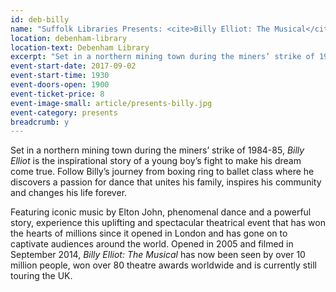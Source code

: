 ```yaml
---
id: deb-billy
name: "Suffolk Libraries Presents: <cite>Billy Elliot: The Musical</cite>"
location: debenham-library
location-text: Debenham Library
excerpt: "Set in a northern mining town during the miners’ strike of 1984-5, <cite>Billy Elliot</cite> is the inspirational story of a young boy’s fight to make his dream come true."
event-start-date: 2017-09-02
event-start-time: 1930
event-doors-open: 1900
event-ticket-price: 8
event-image-small: article/presents-billy.jpg
event-category: presents
breadcrumb: y
---
```


Set in a northern mining town during the miners’ strike of 1984-85, <cite>Billy Elliot</cite> is the inspirational story of a young boy’s fight to make his dream come true. Follow Billy’s journey from boxing ring to ballet class where he discovers a passion for dance that unites his family, inspires his community and changes his life forever.

Featuring iconic music by Elton John, phenomenal dance and a powerful story, experience this uplifting and spectacular theatrical event that has won the hearts of millions since it opened in London and has gone on to captivate audiences around the world. Opened in 2005 and filmed in September 2014, <cite>Billy Elliot: The Musical</cite> has now been seen by over 10 million people, won over 80 theatre awards worldwide and is currently still touring the UK.
